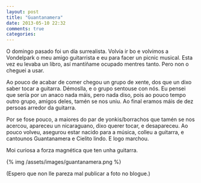 ```yaml
---
layout: post
title: "Guantanamera"
date: 2013-05-10 22:32
comments: true
categories: 
---
```


O domingo pasado foi un día surrealista. Volvía ir bo e volvimos a Vondelpark o meu amigo guitarrista e eu para facer un picnic musical. Esta vez eu levaba un libro, así mantíñame ocupado mentres tanto. Pero non o cheguei a usar.

Ao pouco de acabar de comer chegou un grupo de xente, dos que un dixo saber tocar a guitarra. Démoslla, e o grupo sentouse con nós. Eu pensei que sería por un anaco nada máis, pero nada diso, pois ao pouco tempo outro grupo, amigos deles, tamén se nos uniu. Ao final eramos máis de dez persoas arredor da guitarra. 

Por se fose pouco, a maiores do par de yonkis/borrachos que tamén se nos acercou, apareceu un nicaraguano, dixo querer tocar, e desapareceu. Ao pouco volveu, asegurou estar nacido para a música, colleu a guitarra, e cantounos Guantanamera e Cielito lindo. E logo marchou.

Moi curiosa a forza magnética que ten unha guitarra.

{% img /assets/images/guantanamera.png %}

(Espero que non lle pareza mal publicar a foto no blogue.)

